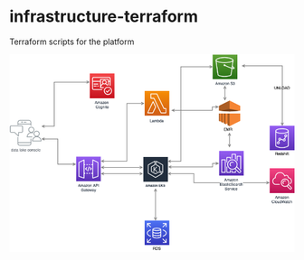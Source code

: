 # infrastructure-terraform
Terraform scripts for the platform

![Infra Diagram](docs/InfraDiagram.png)
